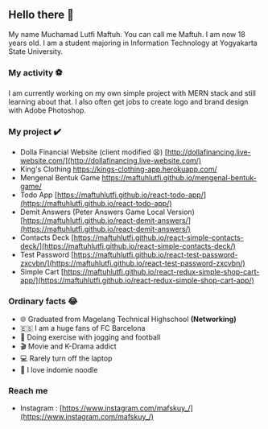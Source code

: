 ## Hello there 👋
My name Muchamad Lutfi Maftuh. You can call me Maftuh. I am now 18 years old. I am a student majoring in Information Technology at Yogyakarta State University.

### My activity ⚽
I am currently working on my own simple project with MERN stack and still learning about that. I also often get jobs to create logo and brand design with Adobe Photoshop.

### My project ✔️

 - Dolla Financial Website (client modified 😫)
 [http://dollafinancing.live-website.com/](http://dollafinancing.live-website.com/)
 - King's Clothing
 https://kings-clothing-app.herokuapp.com/
 - Mengenal Bentuk Game
 https://maftuhlutfi.github.io/mengenal-bentuk-game/
 - Todo App
 [https://maftuhlutfi.github.io/react-todo-app/](https://maftuhlutfi.github.io/react-todo-app/)
 - Demit Answers (Peter Answers Game Local Version)
 [https://maftuhlutfi.github.io/react-demit-answers/](https://maftuhlutfi.github.io/react-demit-answers/)
 - Contacts Deck
 [https://maftuhlutfi.github.io/react-simple-contacts-deck/](https://maftuhlutfi.github.io/react-simple-contacts-deck/)
 - Test Password
 [https://maftuhlutfi.github.io/react-test-password-zxcvbn/](https://maftuhlutfi.github.io/react-test-password-zxcvbn/)
 - Simple Cart
 [https://maftuhlutfi.github.io/react-redux-simple-shop-cart-app/](https://maftuhlutfi.github.io/react-redux-simple-shop-cart-app/)

### Ordinary facts 😂

 - 🌐 Graduated from  Magelang Technical Highschool **(Networking)**
 - 🇪🇸 I am a huge fans of FC Barcelona 
 - 🏃 Doing exercise with jogging and football
 - 🎬 Movie and K-Drama addict 
 - 💻 Rarely turn off the laptop
 - 🍜 I love indomie noodle
 
### Reach me
 - Instagram	: [https://www.instagram.com/mafskuy_/](https://www.instagram.com/mafskuy_/)
